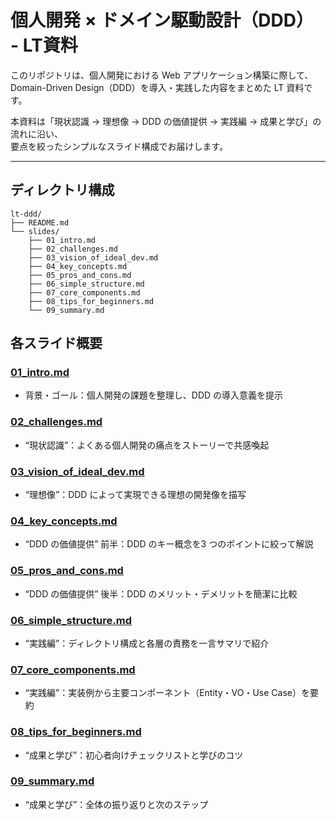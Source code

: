 # 個人開発 × ドメイン駆動設計（DDD） - LT資料

このリポジトリは、個人開発における Web アプリケーション構築に際して、  
Domain-Driven Design（DDD）を導入・実践した内容をまとめた LT 資料です。

本資料は「現状認識 → 理想像 → DDD の価値提供 → 実践編 → 成果と学び」の流れに沿い、  
要点を絞ったシンプルなスライド構成でお届けします。

---

## ディレクトリ構成

```plain
lt-ddd/
├── README.md
└── slides/
    ├── 01_intro.md
    ├── 02_challenges.md
    ├── 03_vision_of_ideal_dev.md
    ├── 04_key_concepts.md         
    ├── 05_pros_and_cons.md
    ├── 06_simple_structure.md   
    ├── 07_core_components.md    
    ├── 08_tips_for_beginners.md
    └── 09_summary.md
```




## 各スライド概要
### [01_intro.md](./slides/01_intro.md)

- 背景・ゴール：個人開発の課題を整理し、DDD の導入意義を提示

### [02_challenges.md](./slides/02_challenges.md)

- “現状認識”：よくある個人開発の痛点をストーリーで共感喚起

### [03_vision_of_ideal_dev.md](./slides/03_vision_of_ideal_dev.md)

- “理想像”：DDD によって実現できる理想の開発像を描写

### [04_key_concepts.md](./slides/04_key_concepts.md)

- “DDD の価値提供” 前半：DDD のキー概念を3 つのポイントに絞って解説

### [05_pros_and_cons.md](./slides/05_pros_and_cons.md)

- “DDD の価値提供” 後半：DDD のメリット・デメリットを簡潔に比較

### [06_simple_structure.md](./slides/06_simple_structure.md)

- “実践編”：ディレクトリ構成と各層の責務を一言サマリで紹介

### [07_core_components.md](./slides/07_core_components.md)

- “実践編”：実装例から主要コンポーネント（Entity・VO・Use Case）を要約

### [08_tips_for_beginners.md](./slides/08_tips_for_beginners.md)

- “成果と学び”：初心者向けチェックリストと学びのコツ

### [09_summary.md](./slides/09_summary.md)

- “成果と学び”：全体の振り返りと次のステップ

